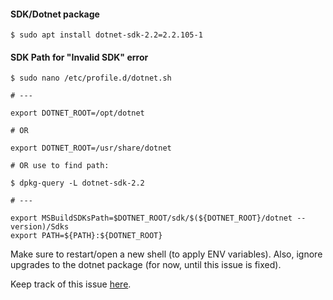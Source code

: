 #### SDK/Dotnet package

```shell
$ sudo apt install dotnet-sdk-2.2=2.2.105-1
```

#### SDK Path for "Invalid SDK" error

```shell
$ sudo nano /etc/profile.d/dotnet.sh
```

```shell
# ---

export DOTNET_ROOT=/opt/dotnet

# OR

export DOTNET_ROOT=/usr/share/dotnet

# OR use to find path:

$ dpkg-query -L dotnet-sdk-2.2

# ---

export MSBuildSDKsPath=$DOTNET_ROOT/sdk/$(${DOTNET_ROOT}/dotnet --version)/Sdks
export PATH=${PATH}:${DOTNET_ROOT}
```

Make sure to restart/open a new shell (to apply ENV variables).
Also, ignore upgrades to the dotnet package (for now, until this issue is fixed).

Keep track of this issue [here](https://github.com/OmniSharp/omnisharp-vscode/issues/2965).
